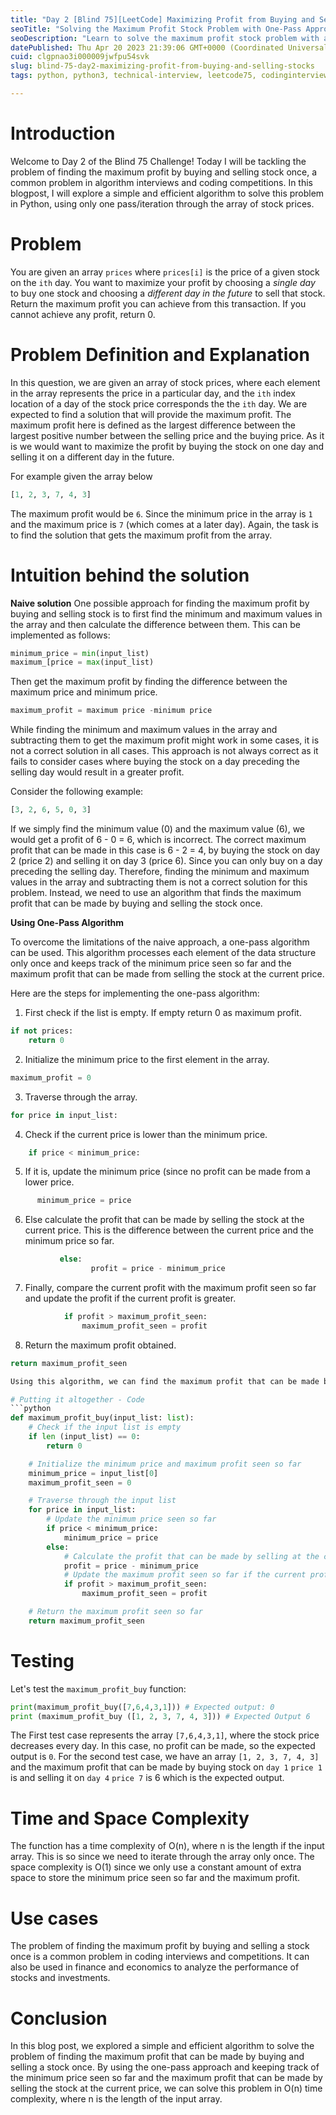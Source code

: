 ```yaml
---
title: "Day 2 [Blind 75][LeetCode] Maximizing Profit from Buying and Selling Stocks"
seoTitle: "Solving the Maximum Profit Stock Problem with One-Pass Approach"
seoDescription: "Learn to solve the maximum profit stock problem with a simple and efficient one-pass approach. A step-by-step guide with Python code implementation."
datePublished: Thu Apr 20 2023 21:39:06 GMT+0000 (Coordinated Universal Time)
cuid: clgpnao3i000009jwfpu54svk
slug: blind-75-day2-maximizing-profit-from-buying-and-selling-stocks
tags: python, python3, technical-interview, leetcode75, codinginterview

---
```


# Introduction
Welcome to Day 2 of the Blind 75 Challenge! Today I will be tackling the problem of finding the maximum profit by buying and selling stock once, a common problem in algorithm interviews and coding competitions. In this blogpost, I will explore a simple and efficient algorithm to solve this problem in Python, using only one pass/iteration through the array of stock prices.

# Problem
You are given an array `prices` where `prices[i]` is the price of a given stock on the `ith` day.
You want to maximize your profit by choosing a *single day* to buy one stock and choosing a *different day in the future* to sell that stock.
Return the maximum profit you can achieve from this transaction. If you cannot achieve any profit, return 0.

# Problem Definition and Explanation 
In this question, we are given an array of stock prices, where each element in the array represents the price in a particular day, and the `ith` index location of a day of the stock price corresponds the the `ith` day. We are expected to find a solution that will provide the maximum profit. The maximum profit here is defined as the largest difference between the largest positive number between the selling price and the buying price. As it is we would want to maximize the profit by buying the stock on one day and selling it on a different day in the future. 

For example given the array below
```python
[1, 2, 3, 7, 4, 3]
```
The maximum profit would be `6`. Since the minimum price in the array is `1` and the maximum price is `7` (which comes at a later day).
Again, the task is to find the solution that gets the maximum profit from the array.

# Intuition behind the solution
**Naive solution**
One possible approach for finding the maximum profit by buying and selling stock is to first find the minimum and maximum values in the array and then calculate the difference between them. This can be implemented as follows:

```python
minimum_price = min(input_list)
maximum_[price = max(input_list)
```
Then get the maximum profit by finding the difference between the maximum price and minimum price. 
```python
maximum_profit = maximum price -minimum price
```
While finding the minimum and maximum values in the array and subtracting them to get the maximum profit might work in some cases, it is not a correct solution in all cases. This approach is not always correct as it fails to consider cases where buying the stock on a day preceding the selling day would result in a greater profit.

Consider the following example:
```python
[3, 2, 6, 5, 0, 3]
```

If we simply find the minimum value (0) and the maximum value (6), we would get a profit of 6 - 0 = 6, which is incorrect. The correct maximum profit that can be made in this case is 6 - 2 = 4, by buying the stock on day 2 (price 2) and selling it on day 3 (price 6). Since you can only buy on a day preceding the selling day. 
Therefore, finding the minimum and maximum values in the array and subtracting them is not a correct solution for this problem. Instead, we need to use an algorithm that finds the maximum profit that can be made by buying and selling the stock once. 

**Using One-Pass Algorithm** 

To overcome the limitations of the naive approach, a one-pass algorithm can be used. This algorithm processes each element of the data structure only once and keeps track of the minimum price seen so far and the maximum profit that can be made from selling the stock at the current price.

Here are the steps for implementing the one-pass algorithm:
1. First check if the list is empty. If empty return 0 as maximum profit.
```python
if not prices: 
    return 0
```
2. Initialize the minimum price to the first element in the array.
```python
maximum_profit = 0
```

3. Traverse through the array.
```python
for price in input_list:
```

4. Check if the current price is lower than the minimum price.
```python
    if price < minimum_price:
```

5. If it is, update the minimum price (since no profit can be made from a lower price.
```python
      minimum_price = price
```

6. Else calculate the profit that can be made by selling the stock at the current price. This is the difference between the current price and the minimum price so far.
```python
           else:
                  profit = price - minimum_price
```

7. Finally, compare the current profit with the maximum profit seen so far and update the profit if the current profit is greater.
```python
            if profit > maximum_profit_seen:
                maximum_profit_seen = profit
```

8. Return the maximum profit obtained.
```python
return maximum_profit_seen

Using this algorithm, we can find the maximum profit that can be made by buying and selling the stock once, taking into account the constraint that the buying day must precede the selling day.

# Putting it altogether - Code
```python
def maximum_profit_buy(input_list: list):
    # Check if the input list is empty
    if len (input_list) == 0:
        return 0

    # Initialize the minimum price and maximum profit seen so far
    minimum_price = input_list[0]
    maximum_profit_seen = 0

    # Traverse through the input list
    for price in input_list:
        # Update the minimum price seen so far
        if price < minimum_price:
            minimum_price = price
        else:
            # Calculate the profit that can be made by selling at the current price
            profit = price - minimum_price
            # Update the maximum profit seen so far if the current profit is greater
            if profit > maximum_profit_seen:
                maximum_profit_seen = profit

    # Return the maximum profit seen so far
    return maximum_profit_seen

```
# Testing 
Let's test the `maximum_profit_buy` function:
```python
print(maximum_profit_buy([7,6,4,3,1])) # Expected output: 0
print (maximum_profit_buy ([1, 2, 3, 7, 4, 3])) # Expected Output 6
```
The First test case represents the array `[7,6,4,3,1]`, where the stock price decreases every day. In this case, no profit can be made, so the expected output is `0`. For the second test case, we have an array `[1, 2, 3, 7, 4, 3]` and the maximum profit that can be made by buying stock on `day 1` `price 1` is and selling it on `day 4` `price 7` is 6 which is the expected output.

# Time and Space Complexity
The function has a time complexity of O(n), where n is the length if the input array. This is so since we need to iterate through the array only once. The space complexity is O(1) since we only use a constant amount of extra space to store the minimum price seen so far and the maximum profit.

# Use cases
The problem of finding the maximum profit by buying and selling a stock once is a common problem in coding interviews and competitions. It can also be used in finance and economics to analyze the performance of stocks and investments.

# Conclusion
In this blog post, we explored a simple and efficient algorithm to solve the problem of finding the maximum profit that can be made by buying and selling a stock once. By using the one-pass approach and keeping track of the minimum price seen so far and the maximum profit that can be made by selling the stock at the current price, we can solve this problem in O(n) time complexity, where n is the length of the input array.